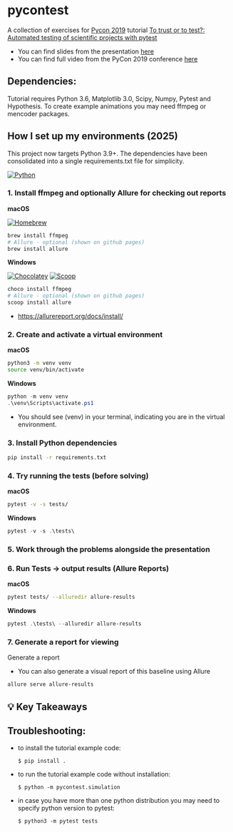 # pycontest

A collection of exercises for [Pycon 2019](https://us.pycon.org/2019/) 
tutorial [To trust or to test?: Automated testing of scientific projects with pytest](https://us.pycon.org/2019/schedule/presentation/82/)

- You can find slides from the presentation [here](https://djarecka.github.io/pycontest/presentation/#1)
- You can find full video from the PyCon 2019 conference [here](https://pyvideo.org/pycon-us-2019/to-trust-or-to-test-automated-testing-of-scientific-projects-with-pytest.html)

Dependencies:
-------------

Tutorial requires Python 3.6, Matplotlib 3.0, Scipy, Numpy, Pytest and Hypothesis.
To create example animations you may need ffmpeg or mencoder packages. 

## How I set up my environments (2025)

This project now targets Python 3.9+. The dependencies have been consolidated into a single requirements.txt file for simplicity.


[![Python](https://img.shields.io/badge/python-3.9%2B-blue?logo=python&logoColor=white)](https://www.python.org/)

### 1. Install ffmpeg and optionally Allure for checking out reports

**macOS**

[![Homebrew](https://img.shields.io/badge/Homebrew-%20Install-000?logo=homebrew&logoColor=white)](https://brew.sh/)

```bash
brew install ffmpeg
# Allure - optional (shown on github pages)
brew install allure
```

**Windows**

[![Chocolatey](https://img.shields.io/badge/Chocolatey-%20Install-blue?logo=chocolatey&logoColor=white)](https://chocolatey.org/install)
[![Scoop](https://img.shields.io/badge/Scoop-%20Install-blue?logo=windows&logoColor=white)](https://scoop.sh/)

```powershell
choco install ffmpeg
# Allure - optional (shown on github pages)
scoop install allure
```
- https://allurereport.org/docs/install/

### 2. Create and activate a virtual environment

**macOS**

```bash
python3 -m venv venv
source venv/bin/activate
```

**Windows**

```powershell
python -m venv venv
.\venv\Scripts\activate.ps1
```

- You should see (venv) in your terminal, indicating you are in the virtual environment.

### 3. Install Python dependencies

```bash
pip install -r requirements.txt
```

### 4. Try running the tests (before solving)

**macOS**

```bash
pytest -v -s tests/
```

**Windows**

```powershell
pytest -v -s .\tests\
```

### 5. Work through the problems alongside the presentation

### 6. Run Tests -> output results (Allure Reports)

**macOS**

```bash
pytest tests/ --alluredir allure-results
```

**Windows**

```powershell
pytest .\tests\ --alluredir allure-results
```

### 7. Generate a report for viewing
Generate a report
- You can also generate a visual report of this baseline using Allure

```bash
allure serve allure-results
```

## 💡 Key Takeaways

Troubleshooting:
----------------
- to install the tutorial example code:
  ```
  $ pip install .
  ```

- to run the tutorial example code without installation:
  ```
  $ python -m pycontest.simulation
  ```

- in case you have more than one python distribution you may need to specify python version to pytest:
  ```
  $ python3 -m pytest tests                      
  ```
